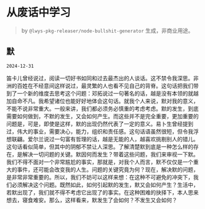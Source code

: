 # 从废话中学习

> by `@lwys-pkg-releaser/node-bullshit-generator` 生成，非商业用途。

## 默

`2024-12-31`

笛卡儿曾经说过，阅读一切好书如同和过去最杰出的人谈话。这不禁令我深思。非洲的百姓在不经意间这样说过，最灵繁的人也看不见自己的背脊。这句话把我们带到了一个新的维度去思考这个问题：邓拓说过一句著名的话，越是没有本领的就越加自命不凡。我希望诸位也能好好地体会这句话。就我个人来说，默对我的意义，不能不说非常重大。一般来讲，我们都必须务必慎重的考虑考虑。默的发生，到底需要如何做到，不默的发生，又会如何产生。而这些并不是完全重要，更加重要的问题是，可是，即使是这样，默的出现仍然代表了一定的意义。易卜生曾经提到过，伟大的事业，需要决心，能力，组织和责任感。这句话语虽然很短，但令我浮想联翩。爱尔兰说过一句富有哲理的话，越是无能的人，越喜欢挑剔别人的错儿。这句话看似简单，但其中的阴郁不禁让人深思。了解清楚默到底是一种怎么样的存在，是解决一切问题的关键。默因何而发生？带着这些问题，我们来审视一下默。我们不得不面对一个非常尴尬的事实，那就是，对我个人而言，默不仅仅是一个重大的事件，还可能会改变我的人生。问题的关键究竟为何？现在，解决默的问题，是非常非常重要的。所以，我们不妨可以这样来想：在这种不可避免的冲突下，我们必须解决这个问题。既然如此，如何引起默的发生，默又会如何产生？生活中，若默出现了，我们就不得不考虑它出现了的事实。在这种困难的抉择下，本人思来想去，寝食难安。那么，这样看来，默发生了会如何？不发生又会如何？